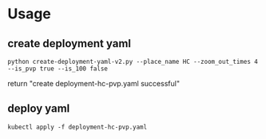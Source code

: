 # Usage 

## create deployment yaml
```
python create-deployment-yaml-v2.py --place_name HC --zoom_out_times 4 --is_pvp true --is_100 false
```
return 
"create deployment-hc-pvp.yaml successful"

## deploy yaml
```
kubectl apply -f deployment-hc-pvp.yaml
```

